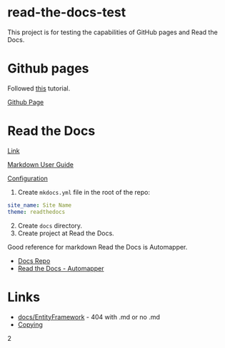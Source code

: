 # read-the-docs-test
This project is for testing the capabilities of GitHub pages and Read the Docs.

# Github pages
Followed [this](https://nicolas-van.github.io/easy-markdown-to-github-pages/) tutorial.

[Github Page](https://juicebyjustin.github.io/read-the-docs-test/)

# Read the Docs
[Link](https://test120393.readthedocs.io/en/latest/)

[Markdown User Guide](https://mkdocs.readthedocs.io/en/stable/user-guide/writing-your-docs/)

[Configuration](https://mkdocs.readthedocs.io/en/stable/user-guide/configuration/)

1. Create `mkdocs.yml` file in the root of the repo:
```yml
site_name: Site Name
theme: readthedocs
```
2. Create `docs` directory.
3. Create project at Read the Docs.

Good reference for markdown Read the Docs is Automapper.
* [Docs Repo](https://github.com/AutoMapper/AutoMapper/tree/master/docs)
* [Read the Docs - Automapper](https://docs.automapper.org/en/stable/index.html)

# Links
* [docs/EntityFramework](docs/EntityFramework.md) - 404 with .md or no .md
* [Copying](COPYING)

2
